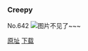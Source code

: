 ### Creepy
No.642
![图片不见了~~~](https://imgs.xkcd.com/comics/creepy.png)

[原址](https://xkcd.com//642) [下载](https://imgs.xkcd.com/comics/creepy.png)

